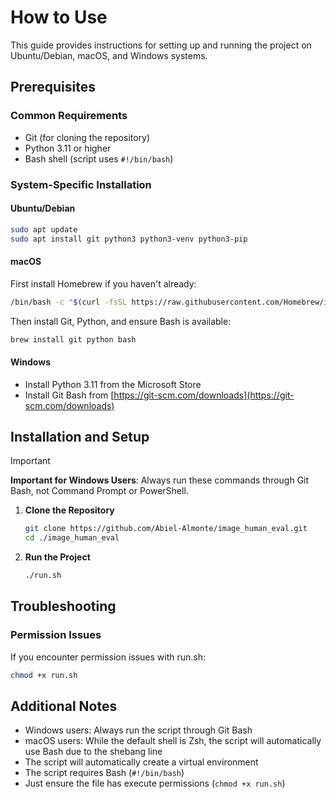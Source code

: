 # How to Use

This guide provides instructions for setting up and running the project on Ubuntu/Debian, macOS, and Windows systems.

## Prerequisites

### Common Requirements
- Git (for cloning the repository)
- Python 3.11 or higher
- Bash shell (script uses `#!/bin/bash`)

### System-Specific Installation

#### Ubuntu/Debian
```bash
sudo apt update
sudo apt install git python3 python3-venv python3-pip
```

#### macOS
First install Homebrew if you haven't already:
```bash
/bin/bash -c "$(curl -fsSL https://raw.githubusercontent.com/Homebrew/install/HEAD/install.sh)"
```

Then install Git, Python, and ensure Bash is available:
```bash
brew install git python bash
```

#### Windows
- Install Python 3.11 from the Microsoft Store
- Install Git Bash from [https://git-scm.com/downloads](https://git-scm.com/downloads)

## Installation and Setup

> [!IMPORTANT]  
>  **Important for Windows Users**: Always run these commands through Git Bash, not Command Prompt or PowerShell.

1. **Clone the Repository**
   ```bash
   git clone https://github.com/Abiel-Almonte/image_human_eval.git
   cd ./image_human_eval
   ```

2. **Run the Project**
   ```bash
   ./run.sh
   ```

## Troubleshooting

### Permission Issues
If you encounter permission issues with run.sh:
```bash
chmod +x run.sh
```

## Additional Notes

- Windows users: Always run the script through Git Bash
- macOS users: While the default shell is Zsh, the script will automatically use Bash due to the shebang line
- The script will automatically create a virtual environment
- The script requires Bash (`#!/bin/bash`)
- Just ensure the file has execute permissions (`chmod +x run.sh`)